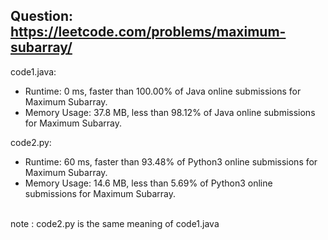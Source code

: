 ## Question: https://leetcode.com/problems/maximum-subarray/

code1.java:
* Runtime: 0 ms, faster than 100.00% of Java online submissions for Maximum Subarray.
* Memory Usage: 37.8 MB, less than 98.12% of Java online submissions for Maximum Subarray.

code2.py:
* Runtime: 60 ms, faster than 93.48% of Python3 online submissions for Maximum Subarray.
* Memory Usage: 14.6 MB, less than 5.69% of Python3 online submissions for Maximum Subarray.

</br>note : code2.py is the same meaning of code1.java
